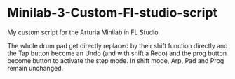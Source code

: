 # Minilab-3-Custom-Fl-studio-script
My custom script for the Arturia Minilab in FL Studio

The whole drum pad get directly replaced by their shift function directly and the Tap button become an Undo (and with shift a Redo) and the prog button become button to activate the step mode.
In shift mode, Arp, Pad and Prog remain unchanged.